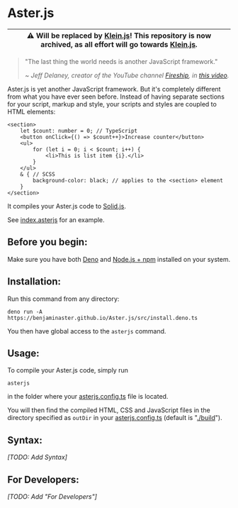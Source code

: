 # Aster.js

| ⚠ Will be replaced by [Klein.js](https://github.com/BenjaminAster/Klein.js)! This repository is now archived, as all effort will go towards [Klein.js](https://github.com/BenjaminAster/Klein.js).
| -

> "The last thing the world needs is another JavaScript framework."
>
> <i> ~ Jeff Delaney, creator of the YouTube channel
> [Fireship](https://www.youtube.com/Fireship), in
> [this video](https://www.youtube.com/watch?v=cuHDQhDhvPE&t=1m15s). </i>

Aster.js is yet another JavaScript framework. But it's completely different from
what you have ever seen before. Instead of having separate sections for your
script, markup and style, your scripts and styles are coupled to HTML elements:

```asterjs
<section>
	let $count: number = 0; // TypeScript
	<button onClick={() => $count++}>Increase counter</button>
	<ul>
		for (let i = 0; i < $count; i++) {
			<li>This is list item {i}.</li>
		}
	</ul>
	& { // SCSS
		background-color: black; // applies to the <section> element
	}
</section>
```

It compiles your Aster.js code to [Solid.js](https://github.com/solidjs/solid).

See [index.asterjs](./example/index.asterjs) for an example.

## Before you begin:

Make sure you have both [Deno](https://deno.land) and
[Node.js + npm](https://nodejs.org) installed on your system.

## Installation:

Run this command from any directory:

```shell
deno run -A https://benjaminaster.github.io/Aster.js/src/install.deno.ts
```

You then have global access to the `asterjs` command.

## Usage:

To compile your Aster.js code, simply run

```shell
asterjs
```

in the folder where your [asterjs.config.ts](./example/asterjs.config.ts) file is
located.

You will then find the compiled HTML, CSS and JavaScript files in the directory
specified as `outDir` in your [asterjs.config.ts](./example/asterjs.config.ts)
(default is "[./build](./example/build/)").

## Syntax:

_[TODO: Add Syntax]_

## For Developers:

_[TODO: Add "For Developers"]_

